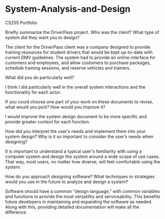 # System-Analysis-and-Design
CS255 Portfolio

Briefly summarize the DriverPass project. Who was the client? What type of system did they want you to design?

The client for the DriverPass client was a company designed to provide training resources for student drivers that would be kept up-to-date with current DMV guidelines. The system had to provide an online interface for customers and employees, and allow customers to purchase packages, schedule training sessions, and reserve vehicles and trainers.


What did you do particularly well?

I think I did particularly well in the overall system interactions and the functionality for each actor.


If you could choose one part of your work on these documents to revise, what would you pick? How would you improve it?

I would improve the system design document to be more specific and provide greater context for each function.


How did you interpret the user’s needs and implement them into your system design? Why is it so important to consider the user’s needs when designing?

It is important to understand a typical user's familiarity with using a computer system and design the system around a wide scope of use cases. That way, most users, no matter how diverse, will feel comfortable using the system.


How do you approach designing software? What techniques or strategies would you use in the future to analyze and design a system?

Software should have a common "design language," with common variables and functions to provide the most versatility and serviceability. This benefits future developers in maintaining and expanding the software as needed. Along with this, providing detailed documentation will make all the difference.
